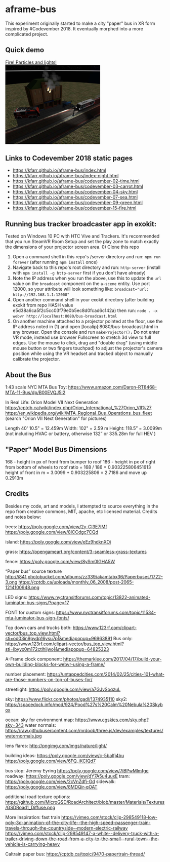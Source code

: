# aframe-bus
This experiment originally started to make a city "paper" bus in XR form inspired by #Codevember 2018. It eventually morphed into a more complicated project.

## Quick demo

<a href="https://kfarr.github.io/aframe-bus/codevember-15-fire.html">Fire! Particles and lights!<br/><img src="https://github.com/kfarr/aframe-bus/blob/master/images/bus-preview.jpg" width=300></a>

## Links to Codevember 2018 static pages
* https://kfarr.github.io/aframe-bus/index.html
* https://kfarr.github.io/aframe-bus/index-night.html
* https://kfarr.github.io/aframe-bus/codevember-02-time.html
* https://kfarr.github.io/aframe-bus/codevember-03-carrot.html
* https://kfarr.github.io/aframe-bus/codevember-04-sky.html
* https://kfarr.github.io/aframe-bus/codevember-07-sea.html
* https://kfarr.github.io/aframe-bus/codevember-09-green.html
* https://kfarr.github.io/aframe-bus/codevember-15-fire.html

## Running bus tracker broadcaster app in exokit:
Tested on Windows 10 PC with HTC Vive and Trackers. It's recommended that you run SteamVR Room Setup and set the play zone to match exactly the dimensions of your projector screen area.
0) Clone this repo
1) Open a command shell in this repo's /server directory and run:
`npm run forever` (after running `npm install` once)
2) Navigate back to this repo's root directory and run:
`http-server` (install with `npm install -g http-server` first if you don't have already)
2) Note the IP address when you run the above, use this to update the `url` value on the `broadcast` component on the `a-scene` entity. Use port 12000, so your attribute will look something like: `broadcast="url: http://192.168.1.1:12000"`
4) Open another command shell in your exokit directory (after building exokit from repo HASH value e5d38a6ca5f2c5cc03f79e0b5ec8d0fcad6c142a) then run:
`node . -x webvr http://localhost:8080/bus-broadcast.html`
5) On another machine attached to a projector pointed at the floor, use the IP address noted in (1) and open [localip]:8080/bus-broadcast.html in any browser. Open the console and run `makeProjector();` Do not enter VR mode, instead use browser Fullscreen to stretch 3d view to full edges. Use the mouse to click, drag and "double drag" (using middle mouse button or two fingers touchpad) to adjust the projector's camera position while using the VR headset and tracked object to manually calibrate the projector.

## About the Bus
1:43 scale NYC MTA Bus Toy:
https://www.amazon.com/Daron-RT8468-MTA-11-Bus/dp/B00EVQJ5I2

In Real Life: Orion Model VII Next Generation
https://cptdb.ca/wiki/index.php/Orion_International_%27Orion_VII%27
https://en.wikipedia.org/wiki/MTA_Regional_Bus_Operations_bus_fleet (search "Orion VII
Next Generation" for pictures)

Length 40' 10.5" = 12.459m
Width: 102" = 2.59 m
Height: 118.5” = 3.0099m (not including HVAC or battery, otherwise 132” or 335.28m for full HEV )

## "Paper" Model Bus Dimensions
168 - height in px of front from bumper to roof
186 - height in px of right from bottom of wheels to roof
ratio = 168 / 186 = 0.903225806451613
height of front in m = 3.0099 * 0.903225806 = 2.7186
and move up 0.2913m

## Credits
Besides my code, art and models, I attempted to source everything in the repo from creative commons, MIT, apache, etc licensed material. Credits and notes below:

trees:
https://poly.google.com/view/2y-Cl3E7lMf
https://poly.google.com/view/8ICCdgc7CQd

island:
https://poly.google.com/view/eEz9hdknXOi

grass:
https://opengameart.org/content/3-seamless-grass-textures

fence:
https://poly.google.com/view/8ySm0IGHA5W

“Paper bus” source texture
http://i841.photobucket.com/albums/zz339/akamtabx36/Paperbuses/1722-3.png
https://cptdb.ca/uploads/monthly_06_2008/post-2065-1214100948.png

LED signs:
https://www.nyctransitforums.com/topic/13822-animated-luminator-bus-signs/?page=17

FONT for custom signs:
https://www.nyctransitforums.com/topic/11534-mta-luminator-bus-sign-fonts/

Top down cars and trucks both:
https://www.123rf.com/clipart-vector/bus_top_view.html?sti=od03in9pydp16ysu7p|&mediapopup=96963891
Bus only:
https://www.123rf.com/clipart-vector/bus_top_view.html?sti=lbyvx0m172ctlhijwo|&mediapopup=64825323

A-Frame clock component:
https://themarklee.com/2017/04/17/build-your-own-building-blocks-for-webvr-using-a-frame/

number placement:
https://untappedcities.com/2014/02/25/cities-101-what-are-those-numbers-on-top-of-buses-for/

streetlight:
https://poly.google.com/view/a7GJySoqzuL

sky:
https://www.flickr.com/photos/gadl/1374935110
sky2: https://spacedock.info/mod/924/Pood%27s%20Calm%20Nebula%20Skybox

ocean:
sky for environment map: https://www.cgskies.com/sky.php?sky=343
water normals: https://raw.githubusercontent.com/mrdoob/three.js/dev/examples/textures/waternormals.jpg

lens flares:
http://pngimg.com/imgs/nature/light/

building ideas:
https://poly.google.com/view/c-5balfj4bu
https://poly.google.com/view/6FQ_iKCIQd7

bus stop: Jeremy Eyring https://poly.google.com/view/7iBPwMlmfge
roadway: https://poly.google.com/view/dY7A5u4uuxE
tram: https://poly.google.com/view/2cVnZdfj-Gd
sidewalk: https://poly.google.com/view/8MDQir-qOAT

additional road texture options:
https://github.com/MicroGSD/RoadArchitect/blob/master/Materials/Textures/GSDRoad1_Diffuse.png

More Inspiration:
fast train https://vimeo.com/stock/clip-298549118-low-poly-3d-animation-of-the-city-life--the-high-speed-passenger-train-travels-through-the-countryside--modern-electric-railway
https://vimeo.com/stock/clip-298549147-a-white--delivery-truck-with-a-trailer-driving-down-the-road-from-a-city-to-the-small--rural-town--the-vehicle-is-carrying-heavy

Caltrain paper bus:
https://cptdb.ca/topic/9470-papertrain-thread/
